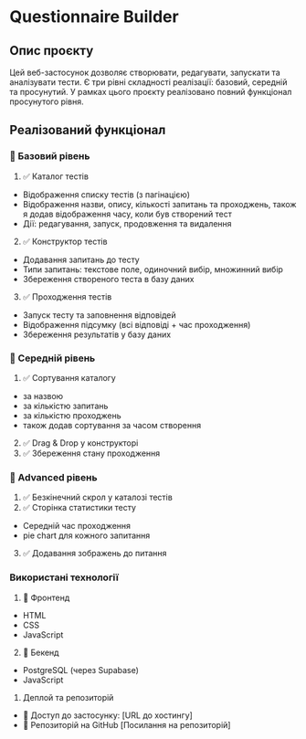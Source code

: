 # Questionnaire Builder
## Опис проєкту
Цей веб-застосунок дозволяє створювати, редагувати, запускати та аналізувати тести. Є три рівні складності реалізації: базовий, середній та просунутий. У рамках цього проєкту реалізовано повний функціонал просунутого рівня.

## Реалізований функціонал
### 📌 Базовий рівень
1. ✅ Каталог тестів
  - Відображення списку тестів (з пагінацією)
  - Відображення назви, опису, кількості запитань та проходжень, також я додав відображення часу, коли був створений тест
  - Дії: редагування, запуск, продовження та видалення
2. ✅ Конструктор тестів
  - Додавання запитань до тесту
  - Типи запитань: текстове поле, одиночний вибір, множинний вибір
  - Збереження створеного теста в базу даних
3. ✅ Проходження тестів
  - Запуск тесту та заповнення відповідей
  - Відображення підсумку (всі відповіді + час проходження)
  - Збереження результатів у базу даних
  
### 📌 Середній рівень
1. ✅ Сортування каталогу 
  - за назвою 
  - за кількістю запитань 
  - за кількістю проходжень 
  - також додав сортування за часом створення
2. ✅ Drag & Drop у конструкторі 
3. ✅ Збереження стану проходження 

### 📌 Advanced рівень
1. ✅ Безкінечний скрол у каталозі тестів
2. ✅ Сторінка статистики тесту 
  - Середній час проходження
  - pie chart для кожного запитання
3. ✅ Додавання зображень до питання

### Використані технології
1. 🔹 Фронтенд
  - HTML
  - CSS
  - JavaScript
2. 🔹 Бекенд
  - PostgreSQL (через Supabase)
  - JavaScript

1. Деплой та репозиторій
  - 🔗 Доступ до застосунку: [URL до хостингу]
  - 📂 Репозиторій на GitHub [Посилання на репозиторій]